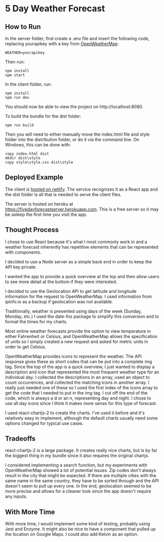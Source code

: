 # 5 Day Weather Forecast

## How to Run

In the server folder, first create a .env file and insert the following code, replacing yourapikey with a key from [OpenWeatherMap](https://openweathermap.org/api):
```
WEATHER=yourapikey
```

Then run:
```
npm install
npm start
```

In the client folder, run:

```
npm install
npm run dev

```

You should now be able to view the project on http://localhost:8080.

To build the bundle for the dist folder:

```
npm run build
```

Then you will need to either manually move the index.html file and style folder into the distribution folder, or do it via the command line.  On Windows, this can be done with:

```
copy index.html dist
mkdir dist\style
copy style\style.css dist\style
```

## Deployed Example

The client is [hosted on netlify](https://eager-murdock-f5c9ef.netlify.com/).  The service recognizes it as a React app and the dist folder is all that is needed to serve the client files.

The server is hosted on heroku at https://fivedayforecastserver.herokuapp.com.  This is a free server so it may be asleep the first time you visit the app.

## Thought Process

I chose to use React because it's what I most commonly work in and a weather forecast inherently has repetitive elements that can be represented with components.

I decided to use a Node server as a simple back end in order to keep the API key private.

I wanted the app to provide a quick overview at the top and then allow users to see more detail at the bottom if they were interested.

I decided to use the Geolocation API to get latitude and longitude information for the request to OpenWeatherMap.  I used information from ipinfo.io as a backup if geolocation was not available.

Traditionally, weather is presented using days of the week (Sunday, Monday, etc.)  I used the date-fns package to simplify this conversion and to format the times for my charts.

Most online weather forecasts provide the option to view temperature in either Fahrenheit or Celsius, and OpenWeatherMap allows the specification of units so I simply created a new request and asked for metric units in order to get Celsius.

OpenWeatherMap provides icons to represent the weather.  The API response gives these as short codes that can be put into a complete img tag.  Since the top of the app is a quick overview, I just wanted to display a description and icon that represented the most frequent weather type for an individual day.  I collected the descriptions in an array, used an object to count occurrences, and collected the matching icons in another array.  I really just needed one of these so I used the first index of the icons array to get the code that I needed to put in the img tag.  I cut off the end of the code, which is always a d or an n, representing day and night.  I chose to use all day icons since I think it makes more sense for this type of forecast.

I used react-chartjs-2 to create the charts.  I've used it before and it's relatively easy to implement, although the default charts usually need some options changed for typical use cases.

## Tradeoffs

react-chartjs-2 is a large package.  It creates really nice charts, but is by far the biggest thing in my bundle since it also requires the original chartjs.  

I considered implementing a search function, but my experiments with OpenWeatherMap showed a lot of potential issues.  Zip codes don't always result in the city that might be expected.  If there are multiple cities with the same name in the same country, they have to be sorted through and the API doesn't seem to pull up every one.  In the end, geolocation seemed to be more precise and allows for a cleaner look since the app doesn't require any inputs.

## With More Time

With more time, I would implement some kind of testing, probably using Jest and Enzyme.  It might also be nice to have a component that pulled up the location on Google Maps.  I could also add Kelvin as an option.   

